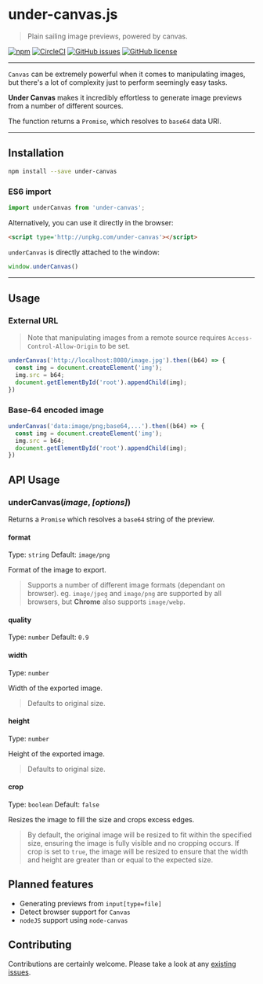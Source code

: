 # under-canvas.js

> Plain sailing image previews, powered by canvas.

[![npm](https://img.shields.io/npm/v/under-canvas.svg)](https://www.npmjs.com/package/under-canvas)
[![CircleCI](https://img.shields.io/circleci/project/github/chancellorsgroup/under-canvas.svg)](https://circleci.com/gh/njbmartin/under-canvas)
[![GitHub issues](https://img.shields.io/github/issues/chancellorsgroup/under-canvas.svg)](https://github.com/njbmartin/under-canvas/issues)
[![GitHub license](https://img.shields.io/github/license/chancellorsgroup/under-canvas.svg)](https://github.com/njbmartin/under-canvas/blob/master/LICENSE)

---

`Canvas` can be extremely powerful when it comes to manipulating images, but there's a lot of complexity just to perform seemingly easy tasks.

**Under Canvas** makes it incredibly effortless to generate image previews from a number of different sources.

The function returns a `Promise`, which resolves to `base64` data URI.

---

## Installation

```sh
npm install --save under-canvas
```

### ES6 import

```js
import underCanvas from 'under-canvas';
```

Alternatively, you can use it directly in the browser:

```html
<script type='http://unpkg.com/under-canvas'></script>
```

`underCanvas` is directly attached to the window:

```js
window.underCanvas()
```

---

## Usage

### External URL

> Note that manipulating images from a remote source requires `Access-Control-Allow-Origin` to be set.

```js
underCanvas('http://localhost:8080/image.jpg').then((b64) => {
  const img = document.createElement('img');
  img.src = b64;
  document.getElementById('root').appendChild(img);
})
```

### Base-64 encoded image

```js
underCanvas('data:image/png;base64,...').then((b64) => {
  const img = document.createElement('img');
  img.src = b64;
  document.getElementById('root').appendChild(img);
})
```

## API Usage

### underCanvas(*image*, *[options]*)

Returns a `Promise` which resolves a `base64` string of the preview.

#### format

Type: `string`
Default: `image/png`

Format of the image to export.

> Supports a number of different image formats (dependant on browser). eg. `image/jpeg` and `image/png` are supported by all browsers, but **Chrome** also supports `image/webp`.

#### quality

Type: `number`
Default: `0.9`

#### width

Type: `number`

Width of the exported image.

> Defaults to original size.

#### height

Type: `number`

Height of the exported image.

> Defaults to original size.

#### crop

Type: `boolean`
Default: `false`

Resizes the image to fill the size and crops excess edges.

> By default, the original image will be resized to fit within the specified size, ensuring the image is fully visible and no cropping occurs. If crop is set to `true`, the image will be resized to ensure that the width and height are greater than or equal to the expected size.

## Planned features

- Generating previews from `input[type=file]`
- Detect browser support for `Canvas`
- `nodeJS` support using `node-canvas`

## Contributing

Contributions are certainly welcome. Please take a look at any [existing issues](https://github.com/njbmartin/preview-image/issues).
